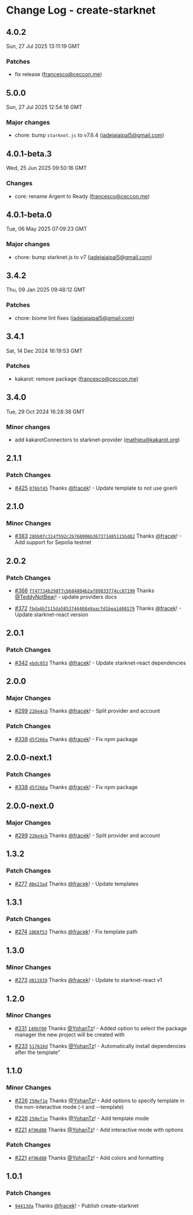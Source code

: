 # Change Log - create-starknet

<!-- This log was last generated on Sun, 27 Jul 2025 13:11:19 GMT and should not be manually modified. -->

<!-- Start content -->

## 4.0.2

Sun, 27 Jul 2025 13:11:19 GMT

### Patches

- fix release (francesco@ceccon.me)

## 5.0.0

Sun, 27 Jul 2025 12:54:18 GMT

### Major changes

- chore: bump `starknet.js` to v7.6.4 (jadejajaipal5@gmail.com)

## 4.0.1-beta.3

Wed, 25 Jun 2025 09:50:16 GMT

### Changes

- core: rename Argent to Ready (francesco@ceccon.me)

## 4.0.1-beta.0

Tue, 06 May 2025 07:09:23 GMT

### Major changes

- chore: bump starknet.js to v7 (jadejajaipal5@gmail.com)

## 3.4.2

Thu, 09 Jan 2025 09:48:12 GMT

### Patches

- chore: biome lint fixes (jadejajaipal5@gmail.com)

## 3.4.1

Sat, 14 Dec 2024 16:19:53 GMT

### Patches

- kakarot: remove package (francesco@ceccon.me)

## 3.4.0

Tue, 29 Oct 2024 16:28:38 GMT

### Minor changes

- add kakarotConnectors to starknet-provider (mathieu@kakarot.org)

## 2.1.1

### Patch Changes

- [#425](https://github.com/apibara/starknet-react/pull/425) [`076bf45`](https://github.com/apibara/starknet-react/commit/076bf4583561798b0d906f004bc25e1a7ab35127) Thanks [@fracek](https://github.com/fracek)! - Update template to not use goerli

## 2.1.0

### Minor Changes

- [#383](https://github.com/apibara/starknet-react/pull/383) [`28bb07c314f592c2b768006b367371485115bd82`](https://github.com/apibara/starknet-react/commit/28bb07c314f592c2b768006b367371485115bd82) Thanks [@fracek](https://github.com/fracek)! - Add support for Sepolia testnet

## 2.0.2

### Patch Changes

- [#366](https://github.com/apibara/starknet-react/pull/366) [`ff47734b298f7cb684804b2af89833774cc87199`](https://github.com/apibara/starknet-react/commit/ff47734b298f7cb684804b2af89833774cc87199) Thanks [@TeddyNotBear](https://github.com/TeddyNotBear)! - update providers docs

- [#372](https://github.com/apibara/starknet-react/pull/372) [`fbda4b7115da5853744468a9aacfd1bea1480179`](https://github.com/apibara/starknet-react/commit/fbda4b7115da5853744468a9aacfd1bea1480179) Thanks [@fracek](https://github.com/fracek)! - Update starknet-react version

## 2.0.1

### Patch Changes

- [#342](https://github.com/apibara/starknet-react/pull/342) [`ebdc853`](https://github.com/apibara/starknet-react/commit/ebdc8532f4ef31055faef61e317905bbe7a8d07a) Thanks [@fracek](https://github.com/fracek)! - Update starknet-react dependencies

## 2.0.0

### Major Changes

- [#299](https://github.com/apibara/starknet-react/pull/299) [`226e4cb`](https://github.com/apibara/starknet-react/commit/226e4cb1d8e9b478dc57d45a98a59a57733572bb) Thanks [@fracek](https://github.com/fracek)! - Split provider and account

### Patch Changes

- [#338](https://github.com/apibara/starknet-react/pull/338) [`d5f266a`](https://github.com/apibara/starknet-react/commit/d5f266a5378ddb17c70fcced020f5dddca21391a) Thanks [@fracek](https://github.com/fracek)! - Fix npm package

## 2.0.0-next.1

### Patch Changes

- [#338](https://github.com/apibara/starknet-react/pull/338) [`d5f266a`](https://github.com/apibara/starknet-react/commit/d5f266a5378ddb17c70fcced020f5dddca21391a) Thanks [@fracek](https://github.com/fracek)! - Fix npm package

## 2.0.0-next.0

### Major Changes

- [#299](https://github.com/apibara/starknet-react/pull/299) [`226e4cb`](https://github.com/apibara/starknet-react/commit/226e4cb1d8e9b478dc57d45a98a59a57733572bb) Thanks [@fracek](https://github.com/fracek)! - Split provider and account

## 1.3.2

### Patch Changes

- [#277](https://github.com/apibara/starknet-react/pull/277) [`d0e23ad`](https://github.com/apibara/starknet-react/commit/d0e23addd846415f9e9a40cb25183a1482b987bd) Thanks [@fracek](https://github.com/fracek)! - Update templates

## 1.3.1

### Patch Changes

- [#274](https://github.com/apibara/starknet-react/pull/274) [`1068f53`](https://github.com/apibara/starknet-react/commit/1068f5332c98f36ad4cf1e7eba0ed78a9043369d) Thanks [@fracek](https://github.com/fracek)! - Fix template path

## 1.3.0

### Minor Changes

- [#273](https://github.com/apibara/starknet-react/pull/273) [`d811939`](https://github.com/apibara/starknet-react/commit/d8119393f98b194a712c1c7914eede0586b01571) Thanks [@fracek](https://github.com/fracek)! - Update to starknet-react v1

## 1.2.0

### Minor Changes

- [#231](https://github.com/apibara/starknet-react/pull/231) [`149bf00`](https://github.com/apibara/starknet-react/commit/149bf00f7a4c705d2a10562d222c2318955dbdb4) Thanks [@YohanTz](https://github.com/YohanTz)! - Added option to select the package manager the new project will be created with

* [#233](https://github.com/apibara/starknet-react/pull/233) [`517616d`](https://github.com/apibara/starknet-react/commit/517616d33fef87099b4fbe946af18cf70e9e1ee6) Thanks [@YohanTz](https://github.com/YohanTz)! - Automatically install dependencies after the template"

## 1.1.0

### Minor Changes

- [#226](https://github.com/apibara/starknet-react/pull/226) [`250ef1e`](https://github.com/apibara/starknet-react/commit/250ef1e922ce668a2c1246d1044a8b06e4f2d535) Thanks [@YohanTz](https://github.com/YohanTz)! - Add options to specify template in the non-interactive mode (-t and --template)

* [#226](https://github.com/apibara/starknet-react/pull/226) [`250ef1e`](https://github.com/apibara/starknet-react/commit/250ef1e922ce668a2c1246d1044a8b06e4f2d535) Thanks [@YohanTz](https://github.com/YohanTz)! - Add template mode

- [#221](https://github.com/apibara/starknet-react/pull/221) [`4f96d80`](https://github.com/apibara/starknet-react/commit/4f96d809b26fd3c7cf1232370841a79da924b16e) Thanks [@YohanTz](https://github.com/YohanTz)! - Add interactive mode with options

### Patch Changes

- [#221](https://github.com/apibara/starknet-react/pull/221) [`4f96d80`](https://github.com/apibara/starknet-react/commit/4f96d809b26fd3c7cf1232370841a79da924b16e) Thanks [@YohanTz](https://github.com/YohanTz)! - Add colors and formatting

## 1.0.1

### Patch Changes

- [`94413da`](https://github.com/apibara/starknet-react/commit/94413da0878efb92efb8ce47f58a3112ad8e471f) Thanks [@fracek](https://github.com/fracek)! - Publish create-starknet
